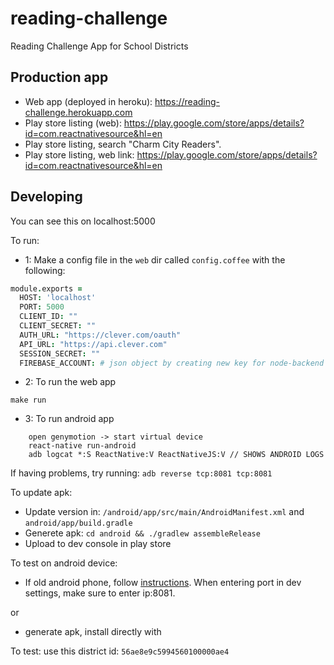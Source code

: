 # reading-challenge
Reading Challenge App for School Districts

## Production app
- Web app (deployed in heroku): https://reading-challenge.herokuapp.com
- Play store listing (web):  https://play.google.com/store/apps/details?id=com.reactnativesource&hl=en
- Play store listing, search "Charm City Readers".
- Play store listing, web link: https://play.google.com/store/apps/details?id=com.reactnativesource&hl=en

## Developing

You can see this on localhost:5000

To run:

- 1:  Make a config file in the `web` dir called `config.coffee` with the following:

```coffee
module.exports =
  HOST: 'localhost'
  PORT: 5000
  CLIENT_ID: ""
  CLIENT_SECRET: ""
  AUTH_URL: "https://clever.com/oauth"
  API_URL: "https://api.clever.com"
  SESSION_SECRET: ""
  FIREBASE_ACCOUNT: # json object by creating new key for node-backend at https://console.firebase.google.com/iam-admin/serviceaccounts/project?project=firebase-reading-challenge&consoleReturnUrl=https:%2F%2Fconsole.firebase.google.com%2Fproject%2Ffirebase-reading-challenge%2Foverview
```

- 2:  To run the web app
```
make run
```

- 3: To run android app
```
    open genymotion -> start virtual device
    react-native run-android
    adb logcat *:S ReactNative:V ReactNativeJS:V // SHOWS ANDROID LOGS
```

If having problems, try running: `adb reverse tcp:8081 tcp:8081`

To update apk:
- Update version in: `/android/app/src/main/AndroidManifest.xml` and `android/app/build.gradle`
- Generete apk:  `cd android && ./gradlew assembleRelease`
- Upload to dev console in play store

To test on android device:
- If old android phone, follow [instructions](http://stackoverflow.com/questions/34500020/referenceerror-cant-find-variable-fbbatchedbridge).  When entering port in dev settings, make sure to enter ip:8081.

or
- generate apk, install directly with


To test:
use this district id: `56ae8e9c5994560100000ae4`
